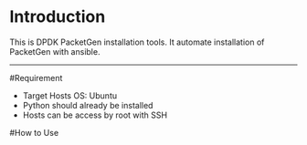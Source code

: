 Introduction
===========================
This is DPDK PacketGen installation tools. It automate installation of PacketGen with ansible. 


****

#Requirement
- Target Hosts OS: Ubuntu
- Python should already be installed
- Hosts can be access by root with SSH


#How to Use




